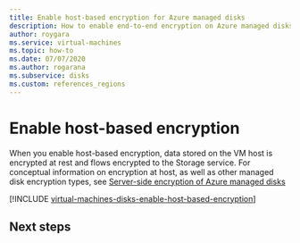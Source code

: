 ```yaml
---
title: Enable host-based encryption for Azure managed disks
description: How to enable end-to-end encryption on Azure managed disks.
author: roygara
ms.service: virtual-machines
ms.topic: how-to
ms.date: 07/07/2020
ms.author: rogarana
ms.subservice: disks
ms.custom: references_regions
---
```


# Enable host-based encryption

When you enable host-based encryption, data stored on the VM host is encrypted at rest and flows encrypted to the Storage service. For conceptual information on encryption at host, as well as other managed disk encryption types, see [Server-side encryption of Azure managed disks](disk-encryption.md#encryption-at-host)

[!INCLUDE [virtual-machines-disks-enable-host-based-encryption](../../../includes/virtual-machines-disks-enable-host-based-encryption.md)]

## Next steps

